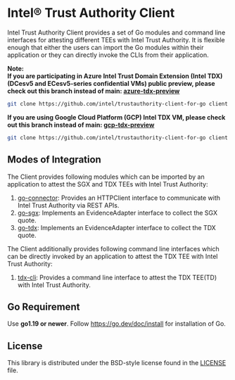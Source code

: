# Intel® Trust Authority Client
Intel Trust Authority Client provides a set of Go modules and command line interfaces for attesting different TEEs with Intel Trust Authority.
It is flexible enough that either the users can import the Go modules within their application or they can directly invoke the CLIs from their application.  

**Note:**  
**If you are participating in Azure Intel Trust Domain Extension (Intel TDX) (DCesv5 and ECesv5-series confidential VMs) public preview, please check out this branch instead of main: [azure-tdx-preview](https://github.com/intel/trustauthority-client-for-go/tree/azure-tdx-preview)**
```sh
git clone https://github.com/intel/trustauthority-client-for-go client -b azure-tdx-preview
```
**If you are using Google Cloud Platform (GCP) Intel TDX VM, please check out this branch instead of main: [gcp-tdx-preview](https://github.com/intel/trustauthority-client-for-go/tree/gcp-tdx-preview)**
```sh
git clone https://github.com/intel/trustauthority-client-for-go client -b gcp-tdx-preview
```
## Modes of Integration

The Client provides following modules which can be imported by an application to attest the SGX and TDX TEEs with Intel Trust Authority:
1. [go-connector](./go-connector): Provides an HTTPClient interface to communicate with Intel Trust Authority via REST APIs.
2. [go-sgx](./go-sgx): Implements an EvidenceAdapter interface to collect the SGX quote.
3. [go-tdx](./go-tdx): Implements an EvidenceAdapter interface to collect the TDX quote.

The Client additionally provides following command line interfaces which can be directly invoked by an application to attest the TDX TEE with Intel Trust Authority:
1. [tdx-cli](./tdx-cli): Provides a command line interface to attest the TDX TEE(TD) with Intel Trust Authority.

## Go Requirement

Use <b>go1.19 or newer</b>. Follow https://go.dev/doc/install for installation of Go.

## License

This library is distributed under the BSD-style license found in the [LICENSE](./LICENSE)
file.
